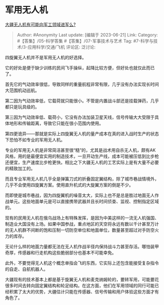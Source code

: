 # 军用无人机
[大疆无人机有可能向军工领域进军么?](https://www.zhihu.com/question/32090690/answer/3083024288)

> Author: #Anonymity
> Last update: [编辑于 2023-06-21]
> Link:
> Category: #【答集】/05-科学答集 #【答集】/07-军事技术与艺术
> Tag: #7-科学与技术/3-应用科学/交通/飞机
> 评论区:
> 泛讨论:

四旋翼无人机并不是军用无人机的好选择。

它的好处是便于缺少训练的民间飞手操纵，起降比较方便，但好处也就仅此而已了。

首先它的气动效率很低，导致同样的重量航程非常有限，几乎没有办法实现长时间大范围机动巡航。

第二因为气动效率低，它载荷就只能很小。不管是内置战斗部还是挂载弹药，几乎都只是玩具级的。

第三因为气动效率低、载荷小，它没有办法加装卫星天线，信号传输大大受限于具体地形和传输距离，导致它只能在很小范围内使用。

第四更诡异——那就是实际上四旋翼无人机的量产成本在真的进入战时生产的状态下恐怕不如专业的军用无人机。

专业的军用无人机是非常简洁甚至很“糙”的，尤其是战术用自杀无人机，颇有AK风格，用的是最便宜实用的制造技术，一旦开动生产线，成本可能被压低到比步枪还便宜，生产速度比步枪更快。相比之下大疆无人机的工艺实际上是有大量不必要的精致加工的。

而且专业军用无人机几乎全是弹簧刀式的折叠固定翼结构，除了城市巷战情境外，几乎不会使用四旋翼方案。使用直升机式的大旋翼方案的倒是不少。

而即使是城市巷战，因为四旋翼机的噪音太大，实际上也不是总是胜过地面无人作战单元。这些地面单元是可以直接携带武器并且长时间侦查、监视、控制指定区域的。

现有的民用无人机在俄乌战场上有特殊发挥，是因为中美这样的一流无人机强国、制造业大国没有上场。如果中国参战，重点地区的天空将永远有数以千计甚至万计的无人机群不间断的饱和压制一切防空单位和地面单位，数量甚至超过对手防空火力的库存。

无论什么样的地面力量都无法在无人机作战半径内保持战斗力甚至存活。哪怕装甲奇厚，传感器和行走机构这些脆弱部分也基本不可能幸免。

此外，不要觉得无人机这个概念单指会飞的东西，它实际上还包含能接受复杂指令的自走、自航机器人。

大疆现有的技术基本上都是基于旋翼无人机和麦克纳姆轮的，要转军用，可能要花很多时间去转向固定翼结构和轮足结构。在这方面，他们在军用领域的同行可能已经积累了太大的优势，大疆估计只能在传感器、信号传输和用户体验这些方面才有角色了。
